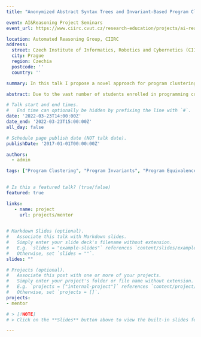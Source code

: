 ```yaml
---
title: "Anonymized Abstract Syntax Trees and Invariant-Based Program Clustering"

event: AI&Reasoning Project Seminars
event_url: https://www.ciirc.cvut.cz/research-education/projects/ai-reasoning

location: Automated Reasoning Group, CIIRC
address: 
  street: Czech Institute of Informatics, Robotics and Cybernetics (CIIRC), CTU in Prague
  city: Prague
  region: Czechia
  postcode: ''
  country: ''

summary: In this talk I propose a novel approach for program clustering that uses dynamically generated program invariants to cluster semantically equivalent programming assignments.

abstract: Due to the vast number of students enrolled in programming courses, there has been an increasing number of automated program repair techniques focused on introductory programming assignments (IPAs). Typically, such techniques use program clustering to take advantage of previous correct student implementations to repair a new incorrect submission. These repair techniques use clustering methods since analyzing all available correct submissions to repair a program is not feasible. However, conventional clustering methods rely on program representations based on features such as abstract syntax trees (ASTs), syntax, control flow, and data flow. In this talk I present InvAASTCluster, a novel approach for program clustering that uses dynamically generated program invariants to cluster semantically equivalent IPAs. InvAASTCluster’s program representation uses a combination of the program’s semantics, through its invariants, and its structure through its anonymized abstract syntax tree (AASTs). Invariants denote conditions that must remain true during program execution, while AASTs are ASTs devoid of variable and function names, retaining only their types. Our experiments show that the proposed program representation outperforms syntax-based representations when clustering a set of correct IPAs. Furthermore, we integrate InvAASTCluster into a state-of-the-art clustering-based program repair tool. Our results show that InvAASTCluster advances the current state-of-the-art when used by clustering-based repair tools by repairing around 13% more students’ programs, in a shorter amount of time.

# Talk start and end times.
#   End time can optionally be hidden by prefixing the line with `#`.
date: '2022-03-23T14:00:00Z'
date_end: '2022-03-23T15:00:00Z'
all_day: false

# Schedule page publish date (NOT talk date).
publishDate: '2017-01-01T00:00:00Z'

authors:
  - admin

tags: ["Program Clustering", "Program Invariants", "Program Equivalence", "Automated Program Repair", "Programming Education"]

  
# Is this a featured talk? (true/false)
featured: true

links:
   - name: project
     url: projects/mentor
     

# Markdown Slides (optional).
#   Associate this talk with Markdown slides.
#   Simply enter your slide deck's filename without extension.
#   E.g. `slides = "example-slides"` references `content/slides/example-slides.md`.
#   Otherwise, set `slides = ""`.
slides: ""

# Projects (optional).
#   Associate this post with one or more of your projects.
#   Simply enter your project's folder or file name without extension.
#   E.g. `projects = ["internal-project"]` references `content/project/deep-learning/index.md`.
#   Otherwise, set `projects = []`.
projects:
- mentor

# > [!NOTE]
# > Click on the **Slides** button above to view the built-in slides feature.

---
```



